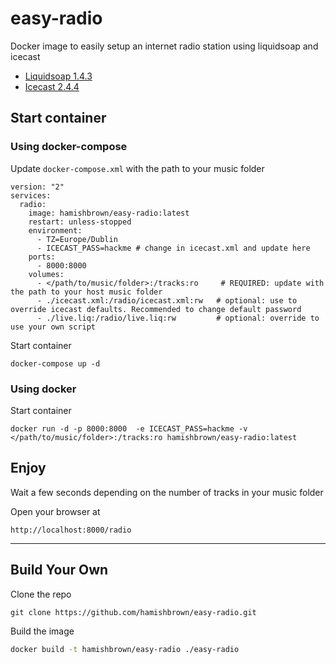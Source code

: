 # easy-radio
Docker image to easily setup an internet radio station using liquidsoap and icecast

- [Liquidsoap 1.4.3](https://www.liquidsoap.info/doc-1.4.3/)
- [Icecast 2.4.4](https://icecast.org/docs/icecast-2.4.1/)

## Start container
### Using **docker-compose**
Update `docker-compose.xml` with the path to your music folder
```
version: "2"
services:
  radio:
    image: hamishbrown/easy-radio:latest
    restart: unless-stopped
    environment: 
      - TZ=Europe/Dublin
      - ICECAST_PASS=hackme # change in icecast.xml and update here
    ports:
      - 8000:8000
    volumes:
      - </path/to/music/folder>:/tracks:ro     # REQUIRED: update with the path to your host music folder
      - ./icecast.xml:/radio/icecast.xml:rw   # optional: use to override icecast defaults. Recommended to change default password
      - ./live.liq:/radio/live.liq:rw         # optional: override to use your own script

```
Start container
```
docker-compose up -d
```
### Using **docker**
Start container
```
docker run -d -p 8000:8000  -e ICECAST_PASS=hackme -v </path/to/music/folder>:/tracks:ro hamishbrown/easy-radio:latest
```
## Enjoy
Wait a few seconds depending on the number of tracks in your music folder

Open your browser at
```
http://localhost:8000/radio
```

----------
## Build Your Own
Clone the repo
```
git clone https://github.com/hamishbrown/easy-radio.git
```
Build the image
```bash
docker build -t hamishbrown/easy-radio ./easy-radio
```
